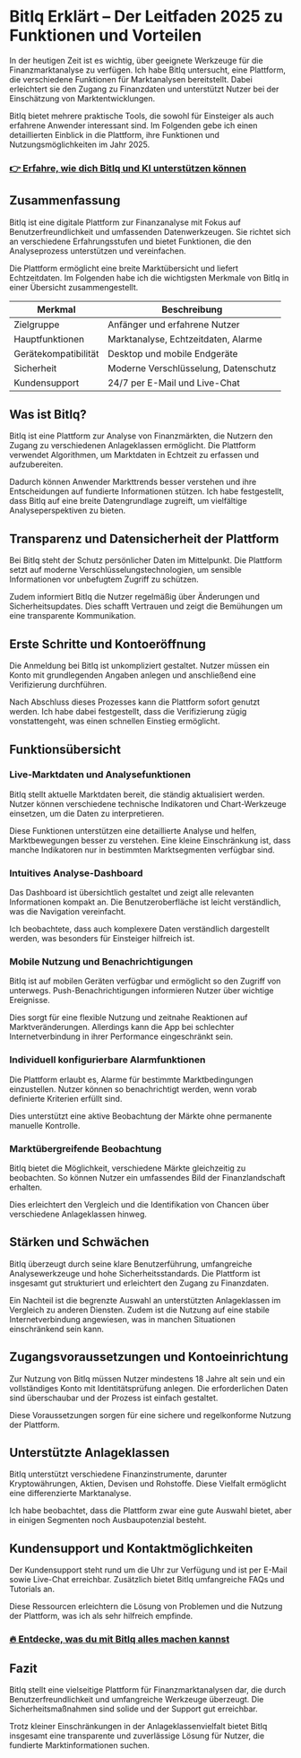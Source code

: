 # BitIq Erklärt – Der Leitfaden 2025 zu Funktionen und Vorteilen
   
In der heutigen Zeit ist es wichtig, über geeignete Werkzeuge für die Finanzmarktanalyse zu verfügen. Ich habe BitIq untersucht, eine Plattform, die verschiedene Funktionen für Marktanalysen bereitstellt. Dabei erleichtert sie den Zugang zu Finanzdaten und unterstützt Nutzer bei der Einschätzung von Marktentwicklungen.

BitIq bietet mehrere praktische Tools, die sowohl für Einsteiger als auch erfahrene Anwender interessant sind. Im Folgenden gebe ich einen detaillierten Einblick in die Plattform, ihre Funktionen und Nutzungsmöglichkeiten im Jahr 2025.

### [👉 Erfahre, wie dich BitIq und KI unterstützen können](https://tinyurl.com/252hdo6c)
## Zusammenfassung  
BitIq ist eine digitale Plattform zur Finanzanalyse mit Fokus auf Benutzerfreundlichkeit und umfassenden Datenwerkzeugen. Sie richtet sich an verschiedene Erfahrungsstufen und bietet Funktionen, die den Analyseprozess unterstützen und vereinfachen.

Die Plattform ermöglicht eine breite Marktübersicht und liefert Echtzeitdaten. Im Folgenden habe ich die wichtigsten Merkmale von BitIq in einer Übersicht zusammengestellt.

| Merkmal                  | Beschreibung                                    |
|--------------------------|------------------------------------------------|
| Zielgruppe               | Anfänger und erfahrene Nutzer                   |
| Hauptfunktionen          | Marktanalyse, Echtzeitdaten, Alarme             |
| Gerätekompatibilität     | Desktop und mobile Endgeräte                      |
| Sicherheit              | Moderne Verschlüsselung, Datenschutz             |
| Kundensupport           | 24/7 per E-Mail und Live-Chat                     |

## Was ist BitIq?  
BitIq ist eine Plattform zur Analyse von Finanzmärkten, die Nutzern den Zugang zu verschiedenen Anlageklassen ermöglicht. Die Plattform verwendet Algorithmen, um Marktdaten in Echtzeit zu erfassen und aufzubereiten.

Dadurch können Anwender Markttrends besser verstehen und ihre Entscheidungen auf fundierte Informationen stützen. Ich habe festgestellt, dass BitIq auf eine breite Datengrundlage zugreift, um vielfältige Analyseperspektiven zu bieten.

## Transparenz und Datensicherheit der Plattform  
Bei BitIq steht der Schutz persönlicher Daten im Mittelpunkt. Die Plattform setzt auf moderne Verschlüsselungstechnologien, um sensible Informationen vor unbefugtem Zugriff zu schützen.

Zudem informiert BitIq die Nutzer regelmäßig über Änderungen und Sicherheitsupdates. Dies schafft Vertrauen und zeigt die Bemühungen um eine transparente Kommunikation.

## Erste Schritte und Kontoeröffnung  
Die Anmeldung bei BitIq ist unkompliziert gestaltet. Nutzer müssen ein Konto mit grundlegenden Angaben anlegen und anschließend eine Verifizierung durchführen.

Nach Abschluss dieses Prozesses kann die Plattform sofort genutzt werden. Ich habe dabei festgestellt, dass die Verifizierung zügig vonstattengeht, was einen schnellen Einstieg ermöglicht.

## Funktionsübersicht  
### Live-Marktdaten und Analysefunktionen  
BitIq stellt aktuelle Marktdaten bereit, die ständig aktualisiert werden. Nutzer können verschiedene technische Indikatoren und Chart-Werkzeuge einsetzen, um die Daten zu interpretieren.

Diese Funktionen unterstützen eine detaillierte Analyse und helfen, Marktbewegungen besser zu verstehen. Eine kleine Einschränkung ist, dass manche Indikatoren nur in bestimmten Marktsegmenten verfügbar sind.

### Intuitives Analyse-Dashboard  
Das Dashboard ist übersichtlich gestaltet und zeigt alle relevanten Informationen kompakt an. Die Benutzeroberfläche ist leicht verständlich, was die Navigation vereinfacht.

Ich beobachtete, dass auch komplexere Daten verständlich dargestellt werden, was besonders für Einsteiger hilfreich ist.

### Mobile Nutzung und Benachrichtigungen  
BitIq ist auf mobilen Geräten verfügbar und ermöglicht so den Zugriff von unterwegs. Push-Benachrichtigungen informieren Nutzer über wichtige Ereignisse.

Dies sorgt für eine flexible Nutzung und zeitnahe Reaktionen auf Marktveränderungen. Allerdings kann die App bei schlechter Internetverbindung in ihrer Performance eingeschränkt sein.

### Individuell konfigurierbare Alarmfunktionen  
Die Plattform erlaubt es, Alarme für bestimmte Marktbedingungen einzustellen. Nutzer können so benachrichtigt werden, wenn vorab definierte Kriterien erfüllt sind.

Dies unterstützt eine aktive Beobachtung der Märkte ohne permanente manuelle Kontrolle.

### Marktübergreifende Beobachtung  
BitIq bietet die Möglichkeit, verschiedene Märkte gleichzeitig zu beobachten. So können Nutzer ein umfassendes Bild der Finanzlandschaft erhalten.

Dies erleichtert den Vergleich und die Identifikation von Chancen über verschiedene Anlageklassen hinweg.

## Stärken und Schwächen  
BitIq überzeugt durch seine klare Benutzerführung, umfangreiche Analysewerkzeuge und hohe Sicherheitsstandards. Die Plattform ist insgesamt gut strukturiert und erleichtert den Zugang zu Finanzdaten.

Ein Nachteil ist die begrenzte Auswahl an unterstützten Anlageklassen im Vergleich zu anderen Diensten. Zudem ist die Nutzung auf eine stabile Internetverbindung angewiesen, was in manchen Situationen einschränkend sein kann.

## Zugangsvoraussetzungen und Kontoeinrichtung  
Zur Nutzung von BitIq müssen Nutzer mindestens 18 Jahre alt sein und ein vollständiges Konto mit Identitätsprüfung anlegen. Die erforderlichen Daten sind überschaubar und der Prozess ist einfach gestaltet.

Diese Voraussetzungen sorgen für eine sichere und regelkonforme Nutzung der Plattform.

## Unterstützte Anlageklassen  
BitIq unterstützt verschiedene Finanzinstrumente, darunter Kryptowährungen, Aktien, Devisen und Rohstoffe. Diese Vielfalt ermöglicht eine differenzierte Marktanalyse.

Ich habe beobachtet, dass die Plattform zwar eine gute Auswahl bietet, aber in einigen Segmenten noch Ausbaupotenzial besteht.

## Kundensupport und Kontaktmöglichkeiten  
Der Kundensupport steht rund um die Uhr zur Verfügung und ist per E-Mail sowie Live-Chat erreichbar. Zusätzlich bietet BitIq umfangreiche FAQs und Tutorials an.

Diese Ressourcen erleichtern die Lösung von Problemen und die Nutzung der Plattform, was ich als sehr hilfreich empfinde.

### [🔥 Entdecke, was du mit BitIq alles machen kannst](https://tinyurl.com/252hdo6c)
## Fazit  
BitIq stellt eine vielseitige Plattform für Finanzmarktanalysen dar, die durch Benutzerfreundlichkeit und umfangreiche Werkzeuge überzeugt. Die Sicherheitsmaßnahmen sind solide und der Support gut erreichbar.

Trotz kleiner Einschränkungen in der Anlageklassenvielfalt bietet BitIq insgesamt eine transparente und zuverlässige Lösung für Nutzer, die fundierte Marktinformationen suchen.